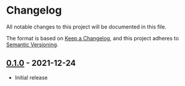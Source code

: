# Changelog
All notable changes to this project will be documented in this file.

The format is based on [Keep a Changelog](https://keepachangelog.com/en/1.0.0/),
and this project adheres to [Semantic Versioning](https://semver.org/spec/v2.0.0.html).

## [0.1.0] - 2021-12-24
- Initial release

[0.1.0]: https://github.com/newAM/w5500-dhcp-rs/releases/tag/v0.1.0
